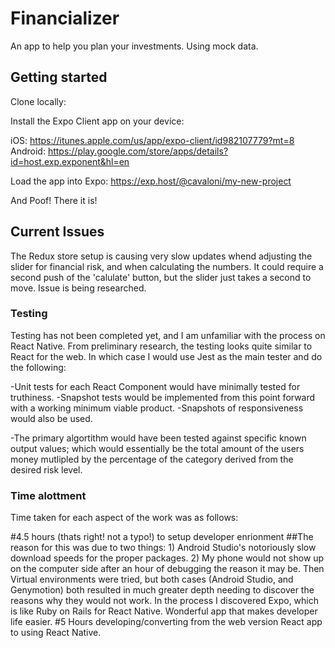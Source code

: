 # Financializer

An app to help you plan your investments. Using mock data. 

## Getting started

Clone locally:

Install the Expo Client app on your device:

iOS: https://itunes.apple.com/us/app/expo-client/id982107779?mt=8
Android: https://play.google.com/store/apps/details?id=host.exp.exponent&hl=en

Load the app into Expo: https://exp.host/@cavaloni/my-new-project

And Poof! There it is!

## Current Issues

The Redux store setup is causing very slow updates whend adjusting the slider for financial risk, and when calculating the numbers. It could require a second push of the 'calulate' button, but the slider just takes a second to move. Issue is being researched.

### Testing

Testing has not been completed yet, and I am unfamiliar with the process on React Native. From preliminary research, the testing looks quite similar to React for the web. In which case I would use Jest as the main tester and do the following:

-Unit tests for each React Component would have minimally tested for truthiness.
-Snapshot tests would be implemented from this point forward with a working minimum viable product.
-Snapshots of responsiveness would also be used. 

-The primary algortithm would have been tested against specific known output values; which would essentially
be the total amount of the users money mutlipled by the percentage of the category derived from the desired risk level.

### Time alottment

Time taken for each aspect of the work was as follows:

#4.5 hours (thats right! not a typo!) to setup developer enrionment
##The reason for this was due to two things: 1) Android Studio's notoriously slow download speeds for the proper packages. 2) My phone would not show up on the computer side after an hour of debugging the reason it may be. Then Virtual environments were tried, but both cases (Android Studio, and Genymotion) both resulted in much greater depth needing to discover the reasons why they would not work. In the process I discovered Expo, which is like Ruby on Rails for React Native. Wonderful app that makes developer life easier.
#5 Hours developing/converting from the web version React app to using React Native.